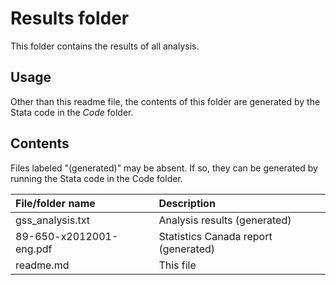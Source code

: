 # Results folder

This folder contains the results of all analysis.

## Usage

Other than this readme file, the contents of this folder
are generated by the Stata code in the *Code* folder.

## Contents

Files labeled "(generated)" may be absent.  If so, they can be generated by
running the Stata code in the Code folder.

| File/folder name        |  Description                         |
|:------------------------|:-------------------------------------|
| gss_analysis.txt        | Analysis results (generated)         |
| 89-650-x2012001-eng.pdf | Statistics Canada report (generated) |
| readme.md               | This file                            |

